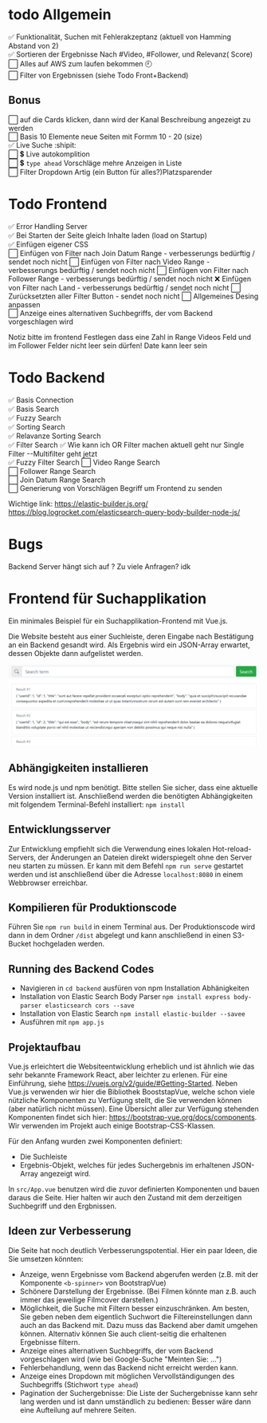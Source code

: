 # todo Allgemein
:white_check_mark: Funktionalität, Suchen mit Fehlerakzeptanz (aktuell von Hamming Abstand von 2)   
:white_check_mark: Sortieren der Ergebnisse Nach #Video, #Follower, und Relevanz( Score)    
:white_large_square: Alles auf AWS zum laufen bekommen :clock9:  
:white_large_square: Filter von Ergebnissen (siehe Todo Front+Backend)


## Bonus
:white_large_square: auf die Cards klicken, dann wird der Kanal Beschreibung angezeigt zu werden  
:white_large_square: Basis 10 Elemente neue Seiten mit Formm 10 - 20 (size)   
:white_check_mark: Live Suche :shipit:  
:white_large_square: :heavy_dollar_sign: Live autokomplition  
:white_large_square: :heavy_dollar_sign: `type ahead` Vorschläge mehre Anzeigen in Liste  
:white_large_square: Filter Dropdown Artig (ein Button für alles?)Platzsparender  



# Todo Frontend
:white_check_mark: Error Handling Server   
:white_check_mark: Bei Starten der Seite gleich Inhalte laden (load on Startup)   
:white_check_mark: Einfügen eigener CSS   
:white_large_square: Einfügen von Filter nach Join Datum Range - verbesserungs bedürftig / sendet noch nicht
:white_large_square: Einfügen von Filter nach Video Range - verbesserungs bedürftig / sendet noch nicht
:white_large_square: Einfügen von Filter nach Follower Range - verbesserungs bedürftig / sendet noch nicht
:x: Einfügen von Filter nach Land - verbesserungs bedürftig / sendet noch nicht
:white_large_square: Zurücksetzten aller Filter Button - sendet noch nicht
:white_large_square: Allgemeines Desing anpassen  
:white_large_square: Anzeige eines alternativen Suchbegriffs, der vom Backend vorgeschlagen wird

Notiz bitte im frontend Festlegen dass eine Zahl in Range Videos Feld und im Follower Felder nicht leer sein dürfen!
Date kann leer sein




# Todo Backend
:white_check_mark: Basis Connection  
:white_check_mark: Basis Search  
:white_check_mark: Fuzzy Search  
:white_check_mark: Sorting Search  
:white_check_mark: Relavanze Sorting Search  
:white_check_mark: Filter Search
:white_check_mark: Wie kann ich OR Filter machen aktuell geht nur Single Filter --Multifilter geht jetzt  
:white_check_mark: Fuzzy Filter Search
:white_large_square: Video Range Search  
:white_large_square: Follower Range Search  
:white_large_square: Join Datum Range Search   
:white_large_square: Generierung von Vorschlägen Begriff um Frontend zu senden

Wichtige link:
https://elastic-builder.js.org/
https://blog.logrocket.com/elasticsearch-query-body-builder-node-js/

# Bugs
Backend Server hängt sich auf ? Zu viele Anfragen? idk






# Frontend für Suchapplikation

Ein minimales Beispiel für ein Suchapplikation-Frontend mit Vue.js.

Die Website besteht aus einer Suchleiste, deren Eingabe nach Bestätigung an ein Backend gesandt wird. Als Ergebnis wird ein JSON-Array erwartet, dessen Objekte dann aufgelistet werden.

![Screenshot](assets/screenshot.png)

## Abhängigkeiten installieren 

Es wird node.js und npm benötigt. Bitte stellen Sie sicher, dass eine aktuelle Version installiert ist. Anschließend werden die benötigten Abhängigkeiten mit folgendem Terminal-Befehl installiert: `npm install`

## Entwicklungsserver

Zur Entwicklung empfiehlt sich die Verwendung eines lokalen Hot-reload-Servers, der Änderungen an Dateien direkt
widerspiegelt ohne den Server neu starten zu müssen. Er kann mit dem Befehl `npm run serve` gestartet werden und
ist anschließend über die Adresse `localhost:8080` in einem Webbrowser erreichbar.

## Kompilieren für Produktionscode

Führen Sie `npm run build` in einem Terminal aus. Der Produktionscode wird dann in dem Ordner `/dist` abgelegt
und kann anschließend in einen S3-Bucket hochgeladen werden.

## Running des Backend Codes
- Navigieren in `cd backend` ausfüren von npm Installation Abhänigkeiten
- Installation von Elastic Search Body Parser `npm install express body-parser elasticsearch cors --save`
- Installation von Elastic Search `npm install elastic-builder --savee`
- Ausführen mit `npm app.js`


## Projektaufbau

Vue.js erleichtert die Websiteentwicklung erheblich und ist ähnlich wie das sehr bekannte Framework React, aber leichter zu erlenen. Für eine Einführung, siehe https://vuejs.org/v2/guide/#Getting-Started. Neben Vue.js verwenden wir hier die Bibliothek BooststapVue, welche schon viele nützliche Komponenten zu Verfügung stellt, die Sie verwenden können (aber natürlich nicht müssen). Eine Übersicht aller zur Verfügung stehenden Komponenten findet sich hier: https://bootstrap-vue.org/docs/components. Wir verwenden im Projekt auch einige Bootstrap-CSS-Klassen.

Für den Anfang wurden zwei Komponenten definiert:
- Die Suchleiste
- Ergebnis-Objekt, welches für jedes Suchergebnis im erhaltenen JSON-Array angezeigt wird.

In `src/App.vue` benutzen wird die zuvor definierten Komponenten und bauen daraus die Seite. Hier halten wir auch den Zustand mit dem derzeitigen Suchbegriff und den Ergbnissen.

## Ideen zur Verbesserung

Die Seite hat noch deutlich Verbesserungspotential. Hier ein paar Ideen, die Sie umsetzen könnten:

- Anzeige, wenn Ergebnisse vom Backend abgerufen werden (z.B. mit der Komponente `<b-spinner>` von BootstrapVue)
- Schönere Darstellung der Ergebnisse. (Bei Filmen könnte man z.B. auch immer das jeweilige Filmcover darstellen.)
- Möglichkeit, die Suche mit Filtern besser einzuschränken. Am besten, Sie geben neben dem eigentlich Suchwort die Filtereinstellungen dann auch an das Backend mit. Dazu muss das Backend aber damit umgehen können. Alternativ können Sie auch client-seitig die erhaltenen Ergebnisse filtern.
- Anzeige eines alternativen Suchbegriffs, der vom Backend vorgeschlagen wird (wie bei Google-Suche "Meinten Sie: ...")
- Fehlerbehandlung, wenn das Backend nicht erreicht werden kann.
- Anzeige eines Dropdown mit möglichen Vervollständigungen des Suchbegriffs (Stichwort `type ahead`)
- Pagination der Suchergebnisse: Die Liste der Suchergebnisse kann sehr lang werden und ist dann umständlich zu bedienen: Besser wäre dann eine Aufteilung auf mehrere Seiten.
